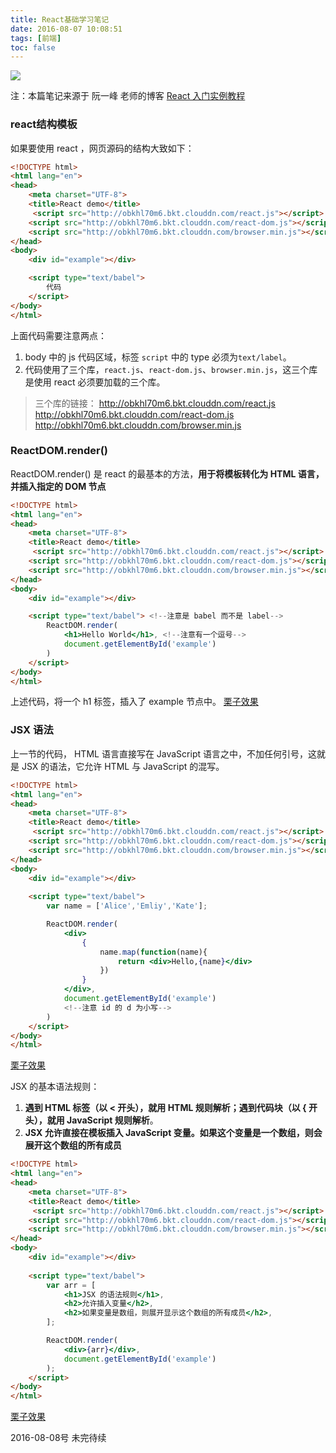 ```yaml
---
title: React基础学习笔记
date: 2016-08-07 10:08:51
tags: [前端]  
toc: false 
---
```


![](http://o768r1c9k.bkt.clouddn.com/react-logo.png)


注：本篇笔记来源于 阮一峰 老师的博客 [React 入门实例教程](http://www.ruanyifeng.com/blog/2015/03/react.html)
<!--more-->
### react结构模板
如果要使用 react ，网页源码的结构大致如下：
```html
<!DOCTYPE html>
<html lang="en">
<head>
    <meta charset="UTF-8">
    <title>React demo</title>
     <script src="http://obkhl70m6.bkt.clouddn.com/react.js"></script>
    <script src="http://obkhl70m6.bkt.clouddn.com/react-dom.js"></script>
    <script src="http://obkhl70m6.bkt.clouddn.com/browser.min.js"></script>
</head>
<body>
    <div id="example"></div>

    <script type="text/babel">
        代码
    </script>
</body>
</html>
```

上面代码需要注意两点：
1. body 中的 js 代码区域，标签 `script` 中的 type 必须为`text/label`。
2. 代码使用了三个库，`react.js`、`react-dom.js`、`browser.min.js`，这三个库是使用 react 必须要加载的三个库。

>三个库的链接：
>http://obkhl70m6.bkt.clouddn.com/react.js
>http://obkhl70m6.bkt.clouddn.com/react-dom.js
>http://obkhl70m6.bkt.clouddn.com/browser.min.js


### ReactDOM.render()
ReactDOM.render() 是 react 的最基本的方法，**用于将模板转化为 HTML 语言，并插入指定的 DOM 节点**

```html
<!DOCTYPE html>
<html lang="en">
<head>
    <meta charset="UTF-8">
    <title>React demo</title>
     <script src="http://obkhl70m6.bkt.clouddn.com/react.js"></script>
    <script src="http://obkhl70m6.bkt.clouddn.com/react-dom.js"></script>
    <script src="http://obkhl70m6.bkt.clouddn.com/browser.min.js"></script>
</head>
<body>
    <div id="example"></div>

    <script type="text/babel"> <!--注意是 babel 而不是 label-->
        ReactDOM.render(
            <h1>Hello World</h1>, <!--注意有一个逗号-->
            document.getElementById('example') 
        )
    </script>
</body>
</html>
```

上述代码，将一个 h1 标签，插入了 example 节点中。
[栗子效果](http://obkhl70m6.bkt.clouddn.com/React01.html)

### JSX 语法
上一节的代码， HTML 语言直接写在 JavaScript 语言之中，不加任何引号，这就是 JSX 的语法，它允许 HTML 与 JavaScript 的混写。

```html
<!DOCTYPE html>
<html lang="en">
<head>
    <meta charset="UTF-8">
    <title>React demo</title>
     <script src="http://obkhl70m6.bkt.clouddn.com/react.js"></script>
    <script src="http://obkhl70m6.bkt.clouddn.com/react-dom.js"></script>
    <script src="http://obkhl70m6.bkt.clouddn.com/browser.min.js"></script>
</head>
<body>
    <div id="example"></div>
    
    <script type="text/babel">
        var name = ['Alice','Emliy','Kate'];

        ReactDOM.render(
            <div>
                {
                    name.map(function(name){
                        return <div>Hello,{name}</div>
                    })
                }
            </div>,
            document.getElementById('example')
            <!--注意 id 的 d 为小写-->
        )
    </script>
</body>
</html>
```

[栗子效果](http://obkhl70m6.bkt.clouddn.com/React02.html)

JSX 的基本语法规则：
1. **遇到 HTML 标签（以 < 开头），就用 HTML 规则解析；遇到代码块（以 { 开头），就用 JavaScript 规则解析**。
2. **JSX 允许直接在模板插入 JavaScript 变量。如果这个变量是一个数组，则会展开这个数组的所有成员**

```html
<!DOCTYPE html>
<html lang="en">
<head>
    <meta charset="UTF-8">
    <title>React demo</title>
     <script src="http://obkhl70m6.bkt.clouddn.com/react.js"></script>
    <script src="http://obkhl70m6.bkt.clouddn.com/react-dom.js"></script>
    <script src="http://obkhl70m6.bkt.clouddn.com/browser.min.js"></script>
</head>
<body>
    <div id="example"></div>
    
    <script type="text/babel">
        var arr = [
            <h1>JSX 的语法规则</h1>,
            <h2>允许插入变量</h2>,
            <h2>如果变量是数组，则展开显示这个数组的所有成员</h2>,
        ];

        ReactDOM.render(
            <div>{arr}</div>,
            document.getElementById('example')
        );
    </script>
</body>
</html>
```
[栗子效果](http://obkhl70m6.bkt.clouddn.com/React03.html)

2016-08-08号 未完待续
















